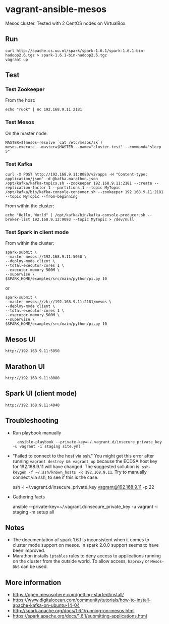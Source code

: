 # vagrant-ansible-mesos

Mesos cluster. Tested with 2 CentOS nodes on VirtualBox.

## Run

	curl http://apache.cs.uu.nl/spark/spark-1.6.1/spark-1.6.1-bin-hadoop2.6.tgz > spark-1.6.1-bin-hadoop2.6.tgz
	vagrant up

## Test

### Test Zookeeper

From the host:

	echo "ruok" | nc 192.168.9.11 2181

### Test Mesos

On the master node:

	MASTER=$(mesos-resolve `cat /etc/mesos/zk`)
	mesos-execute --master=$MASTER --name="cluster-test" --command="sleep 5"

### Test Kafka

	curl -X POST http://192.168.9.11:8080/v2/apps -H "Content-type: application/json" -d @kafka.marathon.json
	/opt/kafka/kafka-topics.sh --zookeeper 192.168.9.11:2181 --create --replication-factor 1 --partitions 1 --topic MyTopic
	/opt/kafka/bin/kafka-console-consumer.sh --zookeeper 192.168.9.11:2181 --topic MyTopic --from-beginning

From within the cluster:

	echo "Hello, World" | /opt/kafka/bin/kafka-console-producer.sh --broker-list 192.168.9.12:9093 --topic MyTopic > /dev/null

### Test Spark in client mode

From within the cluster:

	spark-submit \ 
	--master mesos://192.168.9.11:5050 \ 
	--deploy-mode client \ 
	--total-executor-cores 1 \ 
	--executor-memory 500M \ 
	--supervise \ 
	$SPARK_HOME/examples/src/main/python/pi.py 10

or

	spark-submit \ 
	--master mesos://zk://192.168.9.11:2181/mesos \ 
	--deploy-mode client \ 
	--total-executor-cores 1 \ 
	--executor-memory 500M \ 
	--supervise \ 
	$SPARK_HOME/examples/src/main/python/pi.py 10

## Mesos UI

	http://192.168.9.11:5050

## Marathon UI

	http://192.168.9.11:8080

## Spark UI (client mode)

	http://192.168.9.11:4040

## Troubleshooting

- Run playbook manually

		ansible-playbook --private-key=~/.vagrant.d/insecure_private_key -u vagrant -i staging site.yml

- "Failed to connect to the host via ssh."
You might get this error after running `vagrant destroy && vagrant up` because the ECDSA host key for 192.168.9.11 will have changed. The suggested sollution is: `ssh-keygen -f ~/.ssh/known_hosts -R 192.168.9.11`. Try to manually connect via ssh, to see if this is the case.

	ssh -i ~/.vagrant.d/insecure_private_key vagrant@192.168.9.11 -p 22

- Gathering facts

	ansible --private-key=~/.vagrant.d/insecure_private_key -u vagrant -i staging -m setup all

## Notes

- The documentation of spark 1.6.1 is inconsistent when it comes to cluster mode support on mesos. In spark 2.0.0 support seems to have been improved.
- Marathon installs `iptables` rules to deny access to applications running on the cluster from the outside world. To allow access, `haproxy` or `Mesos-DNS` can be used.

## More information

- https://open.mesosphere.com/getting-started/install/
- https://www.digitalocean.com/community/tutorials/how-to-install-apache-kafka-on-ubuntu-14-04
- http://spark.apache.org/docs/1.6.1/running-on-mesos.html
- https://spark.apache.org/docs/1.6.1/submitting-applications.html


